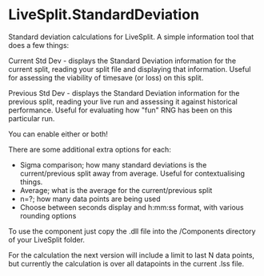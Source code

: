 # LiveSplit.StandardDeviation
Standard deviation calculations for LiveSplit. A simple information tool that does a few things: 

Current Std Dev - displays the Standard Deviation information for the current split, reading your split file and displaying that information. Useful for assessing the viability of timesave (or loss) on this split. 

Previous Std Dev - displays the Standard Deviation information for the previous split, reading your live run and assessing it against historical performance. Useful for evaluating how "fun" RNG has been on this particular run. 

You can enable either or both!

There are some additional extra options for each:
- Sigma comparison; how many standard deviations is the current/previous split away from average. Useful for contextualising things.
- Average; what is the average for the current/previous split
- n=?; how many data points are being used
- Choose between seconds display and h:mm:ss format, with various rounding options

To use the component just copy the .dll file into the /Components directory of your LiveSplit folder. 

For the calculation the next version will include a limit to last N data points, but currently the calculation is over all datapoints in the current .lss file. 
